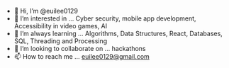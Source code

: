 - 👋 Hi, I’m @euilee0129
- 👀 I’m interested in ... Cyber security, mobile app development, Accessibility in video games, AI
- 🌱 I’m always learning ... Algorithms, Data Structures, React, Databases, SQL, Threading and Processing
- 💞️ I’m looking to collaborate on ... hackathons
- 📫 How to reach me ... euilee0129@gmail.com

<!---
euilee0129/euilee0129 is a ✨ special ✨ repository because its `README.md` (this file) appears on your GitHub profile.
You can click the Preview link to take a look at your changes.
--->
